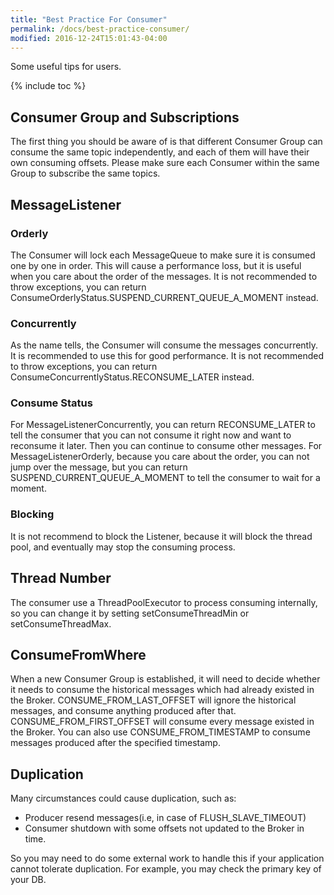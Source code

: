 ```yaml
---
title: "Best Practice For Consumer"
permalink: /docs/best-practice-consumer/
modified: 2016-12-24T15:01:43-04:00
---
```


Some useful tips for users.

{% include toc %}
## Consumer Group and Subscriptions
The first thing you should be aware of is that different Consumer Group can consume the same topic independently, and each of them will have their own consuming offsets.
Please make sure each Consumer within the same Group to subscribe the same topics.
## MessageListener
### Orderly
The Consumer will lock each MessageQueue to make sure it is consumed one by one in order. This will cause a performance loss, but it is useful when you care about the order of the messages.
It is not recommended to throw exceptions, you can return ConsumeOrderlyStatus.SUSPEND_CURRENT_QUEUE_A_MOMENT instead.
### Concurrently
As the name tells, the Consumer will consume the messages concurrently. It is recommended to use this for good performance.
It is not recommended to throw exceptions, you can return ConsumeConcurrentlyStatus.RECONSUME_LATER instead.
### Consume Status
For MessageListenerConcurrently, you can return RECONSUME_LATER to tell the consumer that you can not consume it right now and want to reconsume it later. Then you can continue to consume other messages. 
For MessageListenerOrderly, because you care about the order, you can not jump over the message, but you can return SUSPEND_CURRENT_QUEUE_A_MOMENT to tell the consumer to wait for a moment.
### Blocking
It is not recommend to block the Listener, because it will block the thread pool, and eventually may stop the consuming process.
## Thread Number
The consumer use a ThreadPoolExecutor to process consuming internally, so you can change it by setting setConsumeThreadMin or setConsumeThreadMax.
## ConsumeFromWhere
When a new Consumer Group is established, it will need to decide whether it needs to consume the historical messages which had already existed in the Broker.
CONSUME_FROM_LAST_OFFSET will ignore the historical messages, and consume anything produced after that.
CONSUME_FROM_FIRST_OFFSET will consume every message existed in the Broker.
You can also use CONSUME_FROM_TIMESTAMP to consume messages produced after the specified timestamp.
## Duplication
Many circumstances could cause duplication, such as:
* Producer resend messages(i.e, in case of FLUSH_SLAVE_TIMEOUT)
* Consumer shutdown with some offsets not updated to the Broker in time.


So you may need to do some external work to handle this if your application cannot tolerate duplication. For example, you may check the primary key of your DB.

